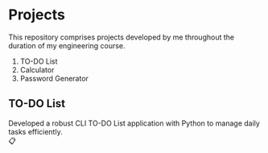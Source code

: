 # Projects
This repository comprises projects developed by me throughout the duration of my engineering course.
<br>
1. TO-DO List
2. Calculator
3. Password Generator
## TO-DO List
Developed a robust CLI TO-DO List application with Python to manage daily tasks efficiently.
<br>
:clipboard:<br>

